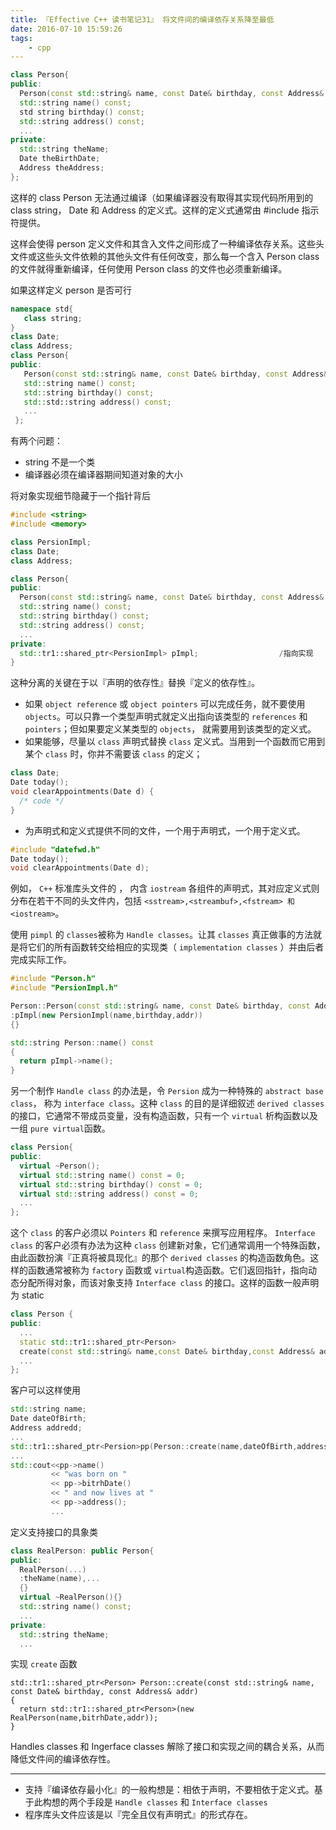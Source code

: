 ```yaml
---
title: 『Effective C++ 读书笔记31』 将文件间的编译依存关系降至最低
date: 2016-07-10 15:59:26
tags:
    - cpp
---
```


```cpp
class Person{
public:
  Person(const std::string& name, const Date& birthday, const Address& addr);
  std::string name() const;
  std string birthday() const;
  std::string address() const;
  ...
private:
  std::string theName;
  Date theBirthDate;
  Address theAddress;
};

```
这样的 class Person 无法通过编译（如果编译器没有取得其实现代码所用到的 class string， Date 和 Address 的定义式。这样的定义式通常由 #include 指示符提供。

<!-- more -->
这样会使得 person 定义文件和其含入文件之间形成了一种编译依存关系。这些头文件或这些头文件依赖的其他头文件有任何改变，那么每一个含入 Person class 的文件就得重新编译，任何使用 Person class 的文件也必须重新编译。

如果这样定义 person 是否可行

```cpp
namespace std{
   class string;
}
class Date;
class Address;
class Person{
public:
   Person(const std::string& name, const Date& birthday, const Address& addr);
   std::string name() const;
   std::string birthday() const;
   std::std::string address() const;
   ...
 };
```
有两个问题：
- string 不是一个类
- 编译器必须在编译器期间知道对象的大小

将对象实现细节隐藏于一个指针背后

```cpp
#include <string>
#include <memory>

class PersionImpl;
class Date;
class Address;

class Person{
public:
  Person(const std::string& name, const Date& birthday, const Address& addr);
  std::string name() const;
  std::string birthday() const;
  std::string address() const;
  ...
private:
  std::tr1::shared_ptr<PersionImpl> pImpl;                  /指向实现
}
```
这种分离的关键在于以『声明的依存性』替换『定义的依存性』。

- 如果 `object reference` 或 `object pointers` 可以完成任务，就不要使用 `objects`。可以只靠一个类型声明式就定义出指向该类型的 `references` 和 `pointers`；但如果要定义某类型的 `objects`， 就需要用到该类型的定义式。
- 如果能够，尽量以 `class` 声明式替换 `class` 定义式。当用到一个函数而它用到某个 `class` 时，你并不需要该 `class` 的定义；

```cpp
class Date;
Date today();
void clearAppointments(Date d) {
  /* code */
}
```

- 为声明式和定义式提供不同的文件，一个用于声明式，一个用于定义式。

```cpp
#include "datefwd.h"
Date today();
void clearAppointments(Date d);
```
例如， `C++` 标准库头文件的 <iosfwd>， <iosfwd>内含 `iostream` 各组件的声明式，其对应定义式则分布在若干不同的头文件内，包括 `<sstream>,<streambuf>,<fstream> 和 <iostream>`。

使用 `pimpl` 的 `classes`被称为 `Handle classes`。让其 `classes` 真正做事的方法就是将它们的所有函数转交给相应的实现类（ `implementation classes` ）并由后者完成实际工作。

```cpp
#include "Person.h"
#include "PersionImpl.h"

Person::Person(const std::string& name, const Date& birthday, const Address& addr)
:pImpl(new PersionImpl(name,birthday,addr))
{}

std::string Person::name() const
{
  return pImpl->name();
}
```


另一个制作 `Handle class` 的办法是，令 `Persion` 成为一种特殊的 `abstract base class`， 称为 `interface class`。这种 `class` 的目的是详细叙述 `derived classes` 的接口，它通常不带成员变量，没有构造函数，只有一个 `virtual` 析构函数以及一组 `pure virtual`函数。

```cpp
class Persion{
public:
  virtual ~Person();
  virtual std::string name() const = 0;
  virtual std::string birthday() const = 0;
  virtual std::string address() const = 0;
  ...
};
```
这个 `class` 的客户必须以 `Pointers` 和 `reference` 来撰写应用程序。 `Interface class` 的客户必须有办法为这种 `class` 创建新对象，它们通常调用一个特殊函数，由此函数扮演『正真将被具现化』的那个 `derived classes` 的构造函数角色。这样的函数通常被称为 `factory` 函数或 `virtual`构造函数。它们返回指针，指向动态分配所得对象，而该对象支持 `Interface class` 的接口。这样的函数一般声明为 static


```cpp
class Person {
public:
  ...
  static std::tr1::shared_ptr<Person>
  create(const std::string& name,const Date& birthday,const Address& addr);
  ...
};

```
客户可以这样使用

```cpp
std::string name;
Date dateOfBirth;
Address addredd;
...
std::tr1::shared_ptr<Persion>pp(Person::create(name,dateOfBirth,address));
...
std::cout<<pp->name()
         << "was born on "
         << pp->bitrhDate()
         << " and now lives at "
         << pp->address();
         ...
```
定义支持接口的具象类
```cpp
class RealPerson: public Person{
public:
  RealPerson(...)
  :theName(name),...
  {}
  virtual ~RealPerson(){}
  std::string name() const;
  ...
private:
  std::string theName;
  ...
```
实现 `create` 函数

```
std::tr1::shared_ptr<Person> Person::create(const std::string& name, const Date& birthday, const Address& addr)
{
  return std::tr1::shared_ptr<Person>(new RealPerson(name,bitrhDate,addr));
}
```

Handles classes 和 Ingerface classes 解除了接口和实现之间的耦合关系，从而降低文件间的编译依存性。

---
- 支持『编译依存最小化』的一般构想是：相依于声明，不要相依于定义式。基于此构想的两个手段是 `Handle classes` 和 `Interface classes`
- 程序库头文件应该是以『完全且仅有声明式』的形式存在。
